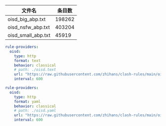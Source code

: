 | 文件名 | 条目数 |
| ------- | ------ |
| oisd_big_abp.txt | 198262 |
| oisd_nsfw_abp.txt | 403204 |
| oisd_small_abp.txt | 45919 |

```yaml
rule-providers:
  oisd:
    type: http
    format: text
    behavior: classical
    # path: ./oisd.text
    url: "https://raw.githubusercontent.com/zhihans/clash-rules/main/oisd/oisd_small_abp.txt"
    interval: 600
```

```yaml
rule-providers:
  oisd:
    type: http
    format: yaml
    behavior: classical
    # path: ./oisd.yaml
    url: "https://raw.githubusercontent.com/zhihans/clash-rules/main/oisd/yaml/oisd_small_abp.yaml"
    interval: 600
```